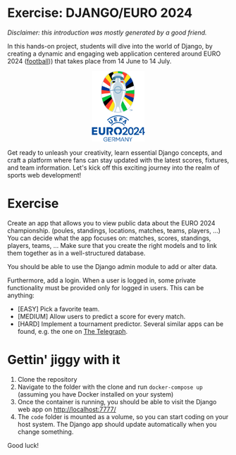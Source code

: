 # Exercise: DJANGO/EURO 2024

*Disclaimer: this introduction was mostly generated by a good friend.*

In this hands-on project, students will dive into the world of Django, by creating a dynamic and engaging web application centered around EURO 2024 ([football](https://en.wikipedia.org/wiki/UEFA_Euro_2024?useskin=vector))) that takes place from 14 June to 14 July. 

<p align="center">
<img src='img/euro.png' height='160px'/>
</p>

Get ready to unleash your creativity, learn essential Django concepts, and craft a platform where fans can stay updated with the latest scores, fixtures, and team information. Let's kick off this exciting journey into the realm of sports web development!

# Exercise

Create an app that allows you to view public data about the EURO 2024 championship. (poules, standings, locations, matches, teams, players, ...) You can decide what the app focuses on: matches, scores, standings, players, teams, ...
Make sure that you create the right models and to link them together as in a well-structured database.

You should be able to use the Django admin module to add or alter data.

Furthermore, add a login. When a user is logged in, some private functionality must be provided only for logged in users.
This can be anything:
* [EASY] Pick a favorite team.
* [MEDIUM] Allow users to predict a score for every match.
* [HARD] Implement a tournament predictor. Several similar apps can be found, e.g. the one on [The Telegraph](https://www.telegraph.co.uk/football/euro-2024-predictor-simulator-every-game/).

# Gettin' jiggy with it

1. Clone the repository
2. Navigate to the folder with the clone and run `docker-compose up` (assuming you have Docker installed on your system)
3. Once the container is running, you should be able to visit the Django web app on [http://localhost:7777/](http://localhost:7777/)
4. The `code` folder is mounted as a volume, so you can start coding on your host system. The Django app should update automatically when you change something.

Good luck!
